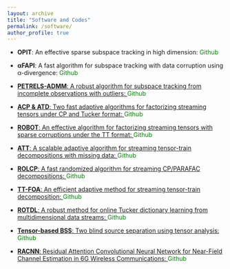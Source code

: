 ```yaml
---
layout: archive
title: "Software and Codes"
permalink: /software/
author_profile: true
---
```


* **OPIT**: An effective sparse subspace tracking in high dimension: <a href="https://github.com/thanhtbt/SST" style="color: green; text-decoration: none; "><i class="fab fa-fw fa-github zoom"></i>Github</a>  

* **αFAPI**: A fast algorithm for subspace tracking with data corruption using α-divergence: <a href="https://github.com/thanhtbt/aFAPI" style="color: green; text-decoration: none; "><i class="fab fa-fw fa-github zoom"></i>Github</a> <a href="https://github.com/thanhtbt/aFAPI">
  

* **PETRELS-ADMM**: A robust algorithm for subspace tracking from incomplete observations with outliers: <a href="https://github.com/thanhtbt/RST" style="color: green; text-decoration: none; "><i class="fab fa-fw fa-github zoom"></i>Github</a> <a href="https://github.com/thanhtbt/RST">
 

* **ACP & ATD**: Two fast adaptive algorithms for factorizing streaming tensors under CP and Tucker format:  <a href="https://github.com/thanhtbt/tensor_tracking" style="color: green; text-decoration: none; "><i class="fab fa-fw fa-github zoom"></i>Github</a> <a href="https://github.com/thanhtbt/tensor_tracking">
 

* **ROBOT**: An effective algorithm for factorizing streaming tensors with sparse corruptions under the TT format: <a href="https://github.com/thanhtbt/ROBOT" style="color: green; text-decoration: none; "><i class="fab fa-fw fa-github zoom"></i>Github</a>  <a href="https://github.com/thanhtbt/ROBOT">
 


* **ATT**: A scalable adaptive algorithm for streaming tensor-train decompositions with missing data: <a href="https://github.com/thanhtbt/ATT-miss" style="color: green; text-decoration: none; "><i class="fab fa-fw fa-github zoom"></i>Github</a> <a href="https://github.com/thanhtbt/ATT-miss">
 

* **ROLCP**: A fast randomized algorithm for streaming CP/PARAFAC decompositions:  <a href="https://github.com/thanhtbt/ROLCP" style="color: green; text-decoration: none; "><i class="fab fa-fw fa-github zoom"></i>Github</a>     <a href="https://github.com/thanhtbt/ROLCP">
 
* **TT-FOA**: An efficient adaptive method for streaming tensor-train decomposition: <a href="https://github.com/thanhtbt/ATT" style="color: green; text-decoration: none; "><i class="fab fa-fw fa-github zoom"></i>Github</a>    <a href="https://github.com/thanhtbt/ATT">
 

* **ROTDL**: A robust method for online Tucker dictionary learning from multidimensional data streams: <a href="https://github.com/thanhtbt/ROTDL" style="color: green; text-decoration: none; "><i class="fab fa-fw fa-github zoom"></i>Github</a> <a href="https://github.com/thanhtbt/ROTDL">
 
 
* **Tensor-based BSS**: Two blind source separation using tensor analysis:  <a href="https://github.com/thanhle88/tenBSS" style="color: green; text-decoration: none; "><i class="fab fa-fw fa-github zoom"></i>Github</a> <a href="https://github.com/thanhle88/tenBSS">
 
* **RACNN**: Residual Attention Convolutional Neural Network for Near-Field Channel Estimation in 6G Wireless Communications: <a href="https://github.com/thanhtbt/SST" style="color: green; text-decoration: none; "><i class="fab fa-fw fa-github zoom"></i>Github</a> <a href="https://github.com/DoHaiSon/RACNN">
 
